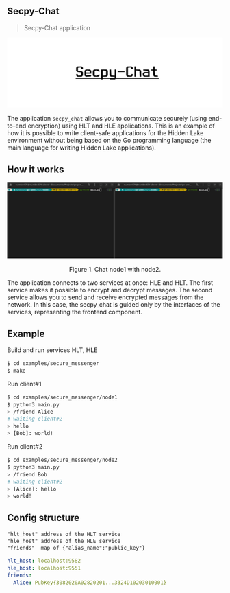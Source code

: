 ## Secpy-Chat

> Secpy-Chat application

<img src="_images/secpy_chat_logo.png" alt="secpy_chat_logo.png"/>

The application `secpy_chat` allows you to communicate securely (using end-to-end encryption) using HLT and HLE applications. This is an example of how it is possible to write client-safe applications for the Hidden Lake environment without being based on the Go programming language (the main language for writing Hidden Lake applications).

## How it works

<p align="center"><img src="_images/secpy_chat.gif" alt="secpy_chat.gif"/></p>
<p align="center">Figure 1. Chat node1 with node2.</p>

The application connects to two services at once: HLE and HLT. The first service makes it possible to encrypt and decrypt messages. The second service allows you to send and receive encrypted messages from the network. In this case, the secpy_chat is guided only by the interfaces of the services, representing the frontend component.

## Example 

Build and run services HLT, HLE
```bash
$ cd examples/secure_messenger
$ make
```

Run client#1
```bash
$ cd examples/secure_messenger/node1
$ python3 main.py
> /friend Alice
# waiting client#2
> hello
> [Bob]: world!
```

Run client#2
```bash
$ cd examples/secure_messenger/node2
$ python3 main.py
> /friend Bob
# waiting client#2
> [Alice]: hello
> world!
```

## Config structure

```
"hlt_host" address of the HLT service
"hle_host" address of the HLE service
"friends"  map of {"alias_name":"public_key"}
```

```yaml
hlt_host: localhost:9582
hle_host: localhost:9551
friends: 
  Alice: PubKey{3082020A02820201...3324D10203010001}
```
